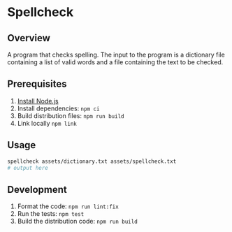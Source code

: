# Spellcheck

## Overview

A program that checks spelling. The input to the program is a dictionary file containing a list of valid words and a file containing the text to be checked.

## Prerequisites
1. [Install Node.js](https://nodejs.org)
2. Install dependencies: `npm ci`
3. Build distribution files: `npm run build`
4. Link locally `npm link`

## Usage
```sh
spellcheck assets/dictionary.txt assets/spellcheck.txt
# output here
```

## Development
1. Format the code: `npm run lint:fix`
2. Run the tests: `npm test`
3. Build the distribution code: `npm run build`
